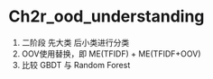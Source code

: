 # Ch2r_ood_understanding

1. 二阶段 先大类 后小类进行分类
2. OOV使用替换，即 ME(TFIDF) + ME(TFIDF+OOV)
3. 比较 GBDT  与 Random Forest
